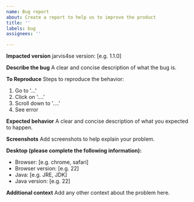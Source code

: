 ```yaml
---
name: Bug report
about: Create a report to help us to improve the product
title: ''
labels: bug
assignees: ''

---
```


**Impacted version**
jarvis4se version: [e.g. 1.1.0]

**Describe the bug**
A clear and concise description of what the bug is.

**To Reproduce**
Steps to reproduce the behavior:
1. Go to '...'
2. Click on '....'
3. Scroll down to '....'
4. See error

**Expected behavior**
A clear and concise description of what you expected to happen.

**Screenshots**
Add screenshots to help explain your problem.

**Desktop (please complete the following information):**
 - Browser: [e.g. chrome, safari]
 - Browser version: [e.g. 22]
 - Java: [e.g. JRE, JDK]
 - Java version: [e.g. 22]

**Additional context**
Add any other context about the problem here.
